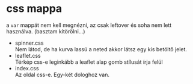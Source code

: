 # css mappa

a `var` mappát nem kell megnézni, az csak leftover és soha nem lett használva. (basztam kitörölni...)

* spinner.css<br>
Nem látod, de ha kurva lassú a neted akkor látsz egy kis betöltő jelet.
* leaflet.css<br>
Térkép css-e leginkább a leaflet alap gomb stílusát írja felül
* index.css<br>
Az oldal css-e. Egy-két dologhoz van.
